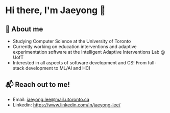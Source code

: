 # Hi there, I'm Jaeyong 👋

<!--
**jaeyonglee3/jaeyonglee3** is a ✨ _special_ ✨ repository because its `README.md` (this file) appears on your GitHub profile.

Here are some ideas to get you started:

- 🔭 I’m currently working on ...
- 🌱 I’m currently learning ...
- 👯 I’m looking to collaborate on ...
- 🤔 I’m looking for help with ...
- 💬 Ask me about ...
- 📫 How to reach me: ...
- 😄 Pronouns: ...
- ⚡ Fun fact: ...
-->

## 🌱 About me 
- Studying Computer Science at the University of Toronto
- Currently working on education interventions and adaptive experimentation software at the Intelligent Adaptive Interventions Lab @ UofT
- Interested in all aspects of software development and CS! From full-stack development to ML/AI and HCI

## 📬 Reach out to me! 
- Email: jaeyong.lee@mail.utoronto.ca
- Linkedin: https://www.linkedin.com/in/jaeyong-lee/
